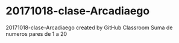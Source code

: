 # 20171018-clase-Arcadiaego
20171018-clase-Arcadiaego created by GitHub Classroom
Suma de numeros pares de 1 a 20
